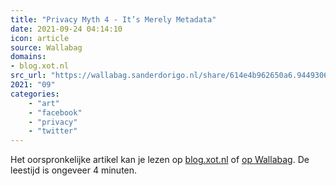 ```yaml
---
title: "Privacy Myth 4 - It’s Merely Metadata"
date: 2021-09-24 04:14:10
icon: article
source: Wallabag
domains:
- blog.xot.nl
src_url: "https://wallabag.sanderdorigo.nl/share/614e4b962650a6.94493067"
2021: "09"
categories:
    - "art"
    - "facebook"
    - "privacy"
    - "twitter"
---
```

Het oorspronkelijke artikel kan je lezen op [blog.xot.nl](https://blog.xot.nl/2021/09/23/privacy-myth-4-it-s-merely-metadata/index.html) of [op Wallabag](https://wallabag.sanderdorigo.nl/share/614e4b962650a6.94493067). De leestijd is ongeveer 4 minuten.